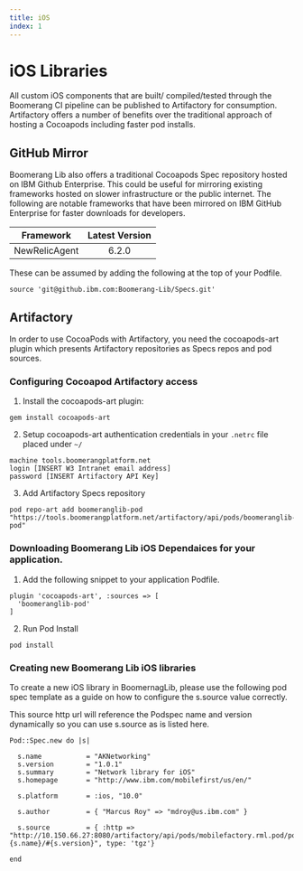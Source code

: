 ```yaml
---
title: iOS
index: 1
---
```


# iOS Libraries

All custom iOS components that are built/ compiled/tested through the Boomerang CI pipeline can be published to Artifactory for consumption. Artifactory offers a number of benefits over the traditional approach of hosting a Cocoapods including faster pod installs.

## GitHub Mirror

Boomerang Lib also offers a traditional Cocoapods Spec repository hosted on IBM Github Enterprise. This could be useful for mirroring existing frameworks hosted on slower infrastructure or the public internet. The following are notable frameworks that have been mirrored on IBM GitHub Enterprise for faster downloads for developers.

| **Framework** | **Latest Version** |
| :-----------: | :----------------: |
| NewRelicAgent |       6.2.0        |

These can be assumed by adding the following at the top of your Podfile.

```
source 'git@github.ibm.com:Boomerang-Lib/Specs.git'
```

## Artifactory

In order to use CocoaPods with Artifactory, you need the cocoapods-art plugin which presents Artifactory repositories as Specs repos and pod sources.

### Configuring Cocoapod Artifactory access

1.  Install the cocoapods-art plugin:

```
gem install cocoapods-art
```

2.  Setup cocoapods-art authentication credentials in your `.netrc` file placed under `~/`

```
machine tools.boomerangplatform.net
login [INSERT W3 Intranet email address]
password [INSERT Artifactory API Key]
```

3.  Add Artifactory Specs repository

```
pod repo-art add boomeranglib-pod "https://tools.boomerangplatform.net/artifactory/api/pods/boomeranglib-pod"
```

### Downloading Boomerang Lib iOS Dependaices for your application.

1.  Add the following snippet to your application Podfile.

```
plugin 'cocoapods-art', :sources => [
  'boomeranglib-pod'
]
```

2.  Run Pod Install

```
pod install
```

### Creating new Boomerang Lib iOS libraries

To create a new iOS library in BoomernagLib, please use the following pod spec template as a guide on how to configure the s.source value correctly.

This source http url will reference the Podspec name and version dynamically so you can use s.source as is listed here.

```
Pod::Spec.new do |s|

  s.name           = "AKNetworking"
  s.version        = "1.0.1"
  s.summary        = "Network library for iOS"
  s.homepage       = "http://www.ibm.com/mobilefirst/us/en/"

  s.platform       = :ios, "10.0"

  s.author         = { "Marcus Roy" => "mdroy@us.ibm.com" }

  s.source         = { :http => "http://10.150.66.27:8080/artifactory/api/pods/mobilefactory.rml.pod/pod/git/rml/#{s.name}/#{s.version}", type: 'tgz'}

end
```
